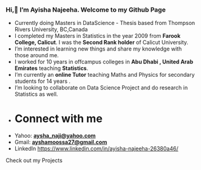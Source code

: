 ### Hi,👋   I’m Ayisha Najeeha. Welcome to my Github Page 
* Currently doing Masters in DataScience - Thesis based from Thompson Rivers University, BC,Canada  
* I completed my Masters in Statistics in the year 2009 from **Farook College, Calicut**. I was the **Second Rank holder** of Calicut University.
* I’m interested in learning new things and share my knowledge with those around me. 
* I worked for 10 years in offcampus colleges in **Abu Dhabi , United Arab Emirates** teaching **Statistics**. 
* I’m currently an **online Tutor** teaching Maths and Physics for secondary students for 14 years . 
* I’m looking to collaborate on Data Science Project and do research in Statistics as well.
* # Connect with me  
* Yahoo:  **aysha_naji@yahoo.com**
* Gmail:  **ayshamoossa27@gmail.com**
* LinkedIn   https://www.linkedin.com/in/ayisha-najeeha-26380a46/
 
Check out my Projects 
